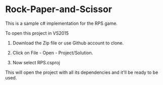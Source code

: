 # Rock-Paper-and-Scissor
This is a sample c# implementation for the RPS game.


To open this project in VS2015

1. Download the Zip file or use Github account to clone.

2. Click on File - Open - Project/Solution.

3. Now select RPS.csproj

This will open the project with all its dependencies and it'll be ready to be used.

